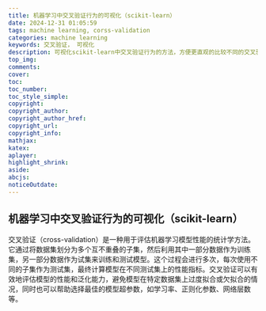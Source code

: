 ```yaml
---
title: 机器学习中交叉验证行为的可视化（scikit-learn）
date: 2024-12-31 01:05:59
tags: machine learning, corss-validation 
categories: machine learning
keywords: 交叉验证， 可视化
description: 可视化scikit-learn中交叉验证行为的方法，方便更直观的比较不同的交叉验证行为。
top_img:
comments:
cover:
toc:
toc_number:
toc_style_simple:
copyright:
copyright_author:
copyright_author_href:
copyright_url:
copyright_info:
mathjax:
katex:
aplayer:
highlight_shrink:
aside:
abcjs:
noticeOutdate:
---
```

## 机器学习中交叉验证行为的可视化（scikit-learn）

交叉验证（cross-validation）是一种用于评估机器学习模型性能的统计学方法。它通过将数据集划分为多个互不重叠的子集，然后利用其中一部分数据作为训练集，另一部分数据作为试集来训练和测试模型。这个过程会进行多次，每次使用不同的子集作为测试集，最终计算模型在不同测试集上的性能指标。交叉验证可以有效地评估模型的性能和泛化能力，避免模型在特定数据集上过度拟合或欠拟合的情况，同时也可以帮助选择最佳的模型超参数，如学习率、正则化参数、网络层数等。
